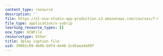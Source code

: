 ```yaml
---
content_type: resource
description: ''
file: https://ol-ocw-studio-app-production.s3.amazonaws.com/courses/7-01sc-fundamentals-of-biology-fall-2011/39001c094b9bb9fd4e402cd5aea4e09f_CT9lYy6qSfg.srt
file_type: application/x-subrip
learning_resource_types: []
ocw_type: OCWFile
resourcetype: Other
title: 3play caption file
uid: 39001c09-4b9b-b9fd-4e40-2cd5aea4e09f
---
```

